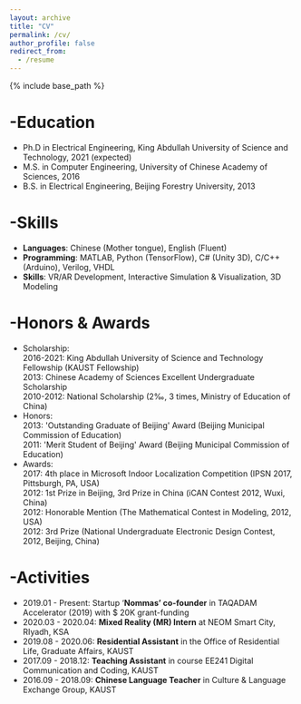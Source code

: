 ```yaml
---
layout: archive
title: "CV"
permalink: /cv/
author_profile: false
redirect_from:
  - /resume
---
```


{% include base_path %}

-Education
======
* Ph.D in Electrical Engineering, King Abdullah University of Science and Technology, 2021 (expected)
* M.S. in Computer Engineering, University of Chinese Academy of Sciences, 2016
* B.S. in Electrical Engineering, Beijing Forestry University, 2013

  
-Skills
======
* **Languages**: Chinese (Mother tongue), English (Fluent)
* **Programming**: MATLAB, Python (TensorFlow), C# (Unity 3D), C/C++ (Arduino), Verilog, VHDL
* **Skills**: VR/AR Development, Interactive Simulation & Visualization, 3D Modeling


-Honors & Awards
=====
* Scholarship:\
2016-2021: King Abdullah University of Science and Technology Fellowship (KAUST Fellowship)\
     2013: Chinese Academy of Sciences Excellent Undergraduate Scholarship\
2010-2012: National Scholarship (2‰, 3 times, Ministry of Education of China)
* Honors:\
     2013: 'Outstanding Graduate of Beijing' Award (Beijing Municipal Commission of Education)\
     2011: 'Merit Student of Beijing' Award (Beijing Municipal Commission of Education)
* Awards:\
     2017: 4th place in Microsoft Indoor Localization Competition (IPSN 2017, Pittsburgh, PA, USA)\
     2012: 1st Prize in Beijing, 3rd Prize in China (iCAN Contest 2012, Wuxi, China)\
     2012: Honorable Mention (The Mathematical Contest in Modeling, 2012, USA)\
     2012: 3rd Prize (National Undergraduate Electronic Design Contest, 2012, Beijing, China)

-Activities
======
* 2019.01 - Present:    Startup ‘**Nommas’ co-founder** in TAQADAM Accelerator (2019) with $ 20K grant-funding
* 2020.03 - 2020.04: **Mixed Reality (MR) Intern** at NEOM Smart City, RIyadh, KSA
* 2019.08 - 2020.06: **Residential Assistant** in the Office of Residential Life, Graduate Affairs, KAUST
* 2017.09 - 2018.12: **Teaching Assistant** in course EE241 Digital Communication and Coding, KAUST
* 2016.09 - 2018.09: **Chinese Language Teacher** in Culture & Language Exchange Group, KAUST

